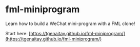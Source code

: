 # fml-miniprogram
Learn how to build a WeChat mini-program with a FML clone!

Start here: [https://tgenaitay.github.io/fml-miniprogram/](https://tgenaitay.github.io/fml-miniprogram/)
